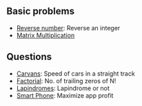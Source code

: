 ﻿## Basic problems
- [Reverse number](FLOW007.cpp): Reverse an integer
- [Matrix Multiplication](MatrixMultiplication.cpp)

## Questions

- [Carvans](CARVANS.cpp): Speed of cars in a straight track
- [Factorial](FCTRL.cpp): No. of trailing zeros of N!
- [Lapindromes](LAPIN.cpp): Lapindrome or not
- [Smart Phone](ZCO14003.cpp): Maximize app profit



